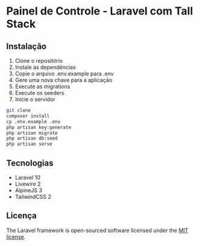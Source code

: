 # Painel de Controle - Laravel com Tall Stack

## Instalação

1. Clone o repositório
2. Instale as dependências
3. Copie o arquivo .env.example para .env
4. Gere uma nova chave para a aplicação
5. Execute as migrations
6. Execute os seeders
7. Inicie o servidor

```bash
git clone
composer install
cp .env.example .env
php artisan key:generate
php artisan migrate
php artisan db:seed 
php artisan serve
```

## Tecnologias

- Laravel 10
- Livewire 2
- AlpineJS 3
- TailwindCSS 2

## Licença

The Laravel framework is open-sourced software licensed under the [MIT license](https://opensource.org/licenses/MIT).
